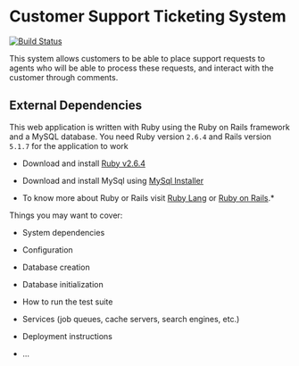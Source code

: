 # Customer Support Ticketing System
[![Build Status](https://travis-ci.org/EMacco/Customer-Ticketing-System.svg?branch=develop)](https://travis-ci.org/EMacco/Customer-Ticketing-System)

This system allows customers to be able to place support requests to agents who will be able to  process these requests, and interact with the customer through comments.

## External Dependencies

This web application is written with Ruby using the Ruby on Rails framework and a MySQL database. You need Ruby version `2.6.4` and Rails version `5.1.7` for the application to work


* Download and install [Ruby v2.6.4](https://github.com/oneclick/rubyinstaller2/releases/download/RubyInstaller-2.6.4-1/rubyinstaller-devkit-2.6.4-1-x64.exe)

* Download and install MySql using [MySql Installer](https://dev.mysql.com/get/Downloads/MySQLInstaller/mysql-installer-web-community-8.0.17.0.msi)

* To know more about Ruby or Rails visit [Ruby Lang](https://www.ruby-lang.org) or [Ruby on Rails](http://rubyonrails.org/).*


Things you may want to cover:

* System dependencies

* Configuration

* Database creation

* Database initialization

* How to run the test suite

* Services (job queues, cache servers, search engines, etc.)

* Deployment instructions

* ...
